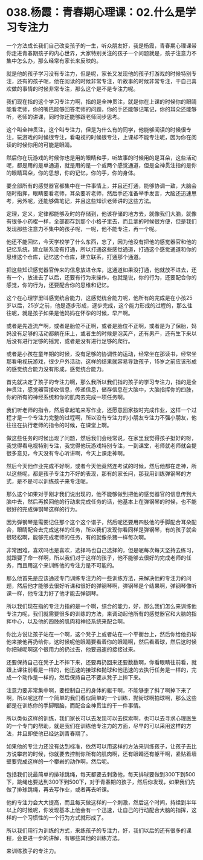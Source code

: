 # 038.杨霞：青春期心理课：02.什么是学习专注力

一个方法成长我们自己改变孩子的一生，听众朋友好，我是杨霞，青春期心理课带你走进青春期孩子的内心世界，大家特别关注的孩子一个问题就是，孩子注意力不集中怎么办，那么经常有家长来反映的。

就是他的孩子学习没有专注力，但是呢，家长又发现他的孩子打游戏的时候特别专注，还有的孩子呢，他在阅读的时候非常专注，听故事的时候非常专注，干自己喜欢做的事情的时候非常专注，那么这个是不是专注力呢。

我们现在指的这个学习专注力啊，指的是全神贯注，就是你在上课的时候你的眼睛能看老师，你的嘴巴能够回答老师的问题，你的手还能够记笔记，你的耳朵还能够听，老师的讲课，同时你还能够跟老师同步思考。

这个叫全神贯注，这个叫专注力，但是为什么有的同学，他能够阅读的时候很专注，玩游戏的时候很专注，看电视的时候很专注，上课却不能专注呢，因为你在阅读的时候你用的可能是眼睛。

然后你在玩游戏的时候你也是用的眼睛和手，听故事的时候用的是耳朵，这些活动呢，都是用的是单通道，就是用的是一个或两个感觉通道，但是全神贯注指的是你的眼睛耳朵，你的思想，你的记忆，你的手，你的身体。

要全部所有的感觉器官都集中在一件事情上，并且还打通，能够协调一致，大脑会随时指挥，眼睛要看老师，耳朵要听老师，然后手还准备举手发言，大脑还迅速思考，另外呢，还能够做笔记，并且这些知识老师讲的这些方法。

定理，定义，定律都能够及时的存储到，他该存储的地方去，就像我们大脑，就像有很多小药棍一样，全部都存到那个小格子里去，而且拿的时候很方便，但是我们发现那些注意力不集中的孩子呢，一呢，他不能专注，再一个呢。

他还不能回忆，今天学校学了什么东西，忘了，因为他没有把他的感觉器官和他的记忆系统，建立联系没有打通，所以打通这些感觉通道，打通这个感觉通道和你的思维这个仓库，记忆这个仓库，建立联系，打通那个通道。

把这些知识感觉器官传来的信息放进仓库，这通道如果没打通，他就放不进去，还有一个，放进去了以后，还要有行为来操作，也就是说，你的行为，还要配合你的感觉，你的行为，还要配合你的思维和记忆。

这个在心理学里叫感觉统合能力，这感觉统合能力呢，他所有的完成是在小孩25岁以后，25岁之前，他是逐步形成，逐步完成，这个能力形成的过程的，那么往往呢，就是孩子如果是他妈妈在怀孕的时候，早产啊。

或者是先造流产啊，或者是胎位不正啊，或者是胎位不正啊，或者是为了保胎，妈妈没有足够的活动都躺在床上，或者生的时候是泡芙产，还有男产，还有生下来以后没有进行足够的摇晃，或者是没有进行足够的爬行。

或者是小孩在童年期的时候，没有足够的协调性的运动，经常坐在那读书，经常坐那看电视玩游戏，很少户外活动，这样的结果就容易导致孩子，15岁之前应该形成的感觉统合能力没有形成，感觉统合能力。

首先就决定了孩子的专注力啊，那么我所以我们指的孩子的学习专注力，指的是全神贯注，感觉器官接收信息，传递信息，储存信息在大脑中，大脑指挥你的四肢，你的所有的神经系统和你的肌肉去完成一项任务啊。

我们听老师的指令，然后拿起笔来写作业，还愿意回家按时完成作业，这样一个过程才是一个专注力完整的过程啊，所以没有专注力的小朋友专注力不强小朋友，他往往在执行老师的指令的时候，在课堂上啊。

做这些任务的时候出现了问题，然后我们会经常说，在家里我觉得孩子挺好的呀，我觉得看电视特别专注，我觉得他玩游戏特别专注，一到课堂，老师就老师就会提很多意见，今天没有专心听讲啊，今天上课走神啊。

然后今天他作业完成不好啊，或者今天他竟然连考试的时候，然后他都在走神，所以这些呢，都是孩子专注力不好的表现，那有的家长问，那我用训练弹钢琴的方式，是不是可以训练孩子来专注呢。

那么这个如果对于刚才我们说出现的，他不能够做到把他的感觉器官的信息传到大脑中去，然后再换回他的行动来完成任务的话，他基本上在弹钢琴的时候，也不能很好的完成弹钢琴这样的行为。

因为弹钢琴是需要记住那个这个这个谱子，然后呢还要用四肢他的手脚配合耳朵配合，眼睛配合去完成这样的任务，所以我们发现你看同样是弹钢琴，有的孩子就会很轻松啊，能够完成老师的任务，有的就像杀猪一样每次啊。

非常困难，喜欢吗也是喜欢，选择吗也自己选择的，但是呢每次每天坚持去练习，就跟要了命一样啊，所以我们对于这样的孩子，他不能够去很好的完成老师的任务，而且用这个来训练他的专注力是不可能的。

那么他首先是应该通过专门训练专注力的一些训练方法，来解决他的专注力的问题，然后他才能够去很好听课和很好的弹钢琴啊，弹钢琴是个结果啊，弹钢琴像听课一样，他专注力好了他才能去弹钢琴。

所以我们现在指的专注力指的是一个啊，综合的能力，好，那么我们怎么来训练他专注力呢，我们就需要很多的训练的方法，来调动起他所有的感觉器官和大脑的指挥中心，以及他的四肢的肌肉和神经系统来配合啊。

你比方说让孩子站在一个啊，这个凳子上或者站在一个平衡台上，然后你给他扔球他来接他再扔给你，这时候呢他眼睛要看着你的眼睛啊，然后看着球，然后这时候你把球呢啊这个很用力的扔过去，他要迅速的接接过来。

还要保持自己在凳子上不摔下来，还要再扔回来还要数数啊，你看眼睛往前看，就跟上课往前看是一样的，他迅速的接球和抛球和他迅速的去执行任务是一样的，完成一个动作是一样的，然后保持自己不要从凳子上摔下来。

注意力要非常集中啊，要控制自己的身体的躯干啊，不能够歪了斜了啊掉下来了啊，所以呢这样一个简单的我们看似简单的一个训练，抛街球啊拍球啊，那么这些都是在训练你的手脚眼脑，而配合全神贯注的干一件事情。

所以类似这样的训练，我们家长可以去发现可以去探索啊，也可以去寻求心理医生的一个专门的帮助，就是我们在训练他专注力的方面，尽早的可以采用这样的方法，并且即使他已经达到青春期了。

如果他的专注力还没有达到标准，依然可以用这样的方法来训练孩子，让孩子去比方说攀岩的时候，你就要去控制你所有的肌肉啊，还有眼睛还有躯干啊，紧贴着墙壁要完成这样的一个攀岩的动作啊，然后呢。

包括我们说最简单的排球跳绳，每天都要去刺激他，每天排球要做到300下到500下，跳绳也要达到300下到500下，对于青春期的孩子，然后你发现，如果我们先做了排球跳绳，再去写作业，或者再去听课。

他的专注力会大大提高，而且每天做这样的一个刺激，然后这个时间，持续到半年以上的时候呢，你发现基本上他会有一个迅速，让自己的行动配合大脑的指挥，这样的一个习惯性的一个行为方式就形成了。

所以我们用行为训练的方式，来练孩子的专注力，好，我们以后的还有很多的课程，会更进一步的讲解，有哪些其他的训练方法。

来训练孩子的专注力。